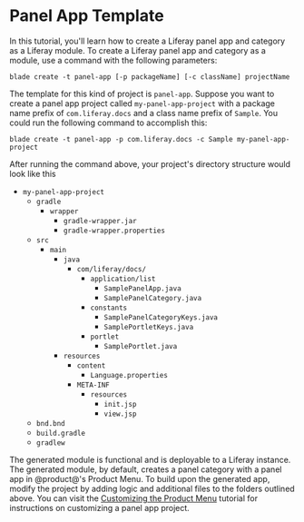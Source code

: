 # Panel App Template [](id=panel-app-template)

In this tutorial, you'll learn how to create a Liferay panel app and category as
a Liferay module. To create a Liferay panel app and category as a module, use a
command with the following parameters: 

    blade create -t panel-app [-p packageName] [-c className] projectName

The template for this kind of project is `panel-app`. Suppose you want to create
a panel app project called `my-panel-app-project` with a package name prefix of
`com.liferay.docs` and a class name prefix of `Sample`. You could run the
following command to accomplish this:

    blade create -t panel-app -p com.liferay.docs -c Sample my-panel-app-project

After running the command above, your project's directory structure would look
like this

- `my-panel-app-project`
    - `gradle`
        - `wrapper`
            - `gradle-wrapper.jar`
            - `gradle-wrapper.properties`
    - `src`
        - `main`
            - `java`
                - `com/liferay/docs/`
                    - `application/list`
                        - `SamplePanelApp.java`
                        - `SamplePanelCategory.java`
                    - `constants`
                        - `SamplePanelCategoryKeys.java`
                        - `SamplePortletKeys.java`
                    - `portlet`
                        - `SamplePortlet.java`
            - `resources`
                - `content`
                    - `Language.properties`
                - `META-INF`
                    - `resources`
                        - `init.jsp`
                        - `view.jsp`
    - `bnd.bnd`
    - `build.gradle`
    - `gradlew`

The generated module is functional and is deployable to a Liferay instance. The
generated module, by default, creates a panel category with a panel app in
@product@'s Product Menu. To build upon the generated app, modify the project by
adding logic and additional files to the folders outlined above. You can visit
the
[Customizing the Product Menu](/develop/tutorials/-/knowledge_base/7-0/customizing-the-product-menu)
tutorial for instructions on customizing a panel app project.
